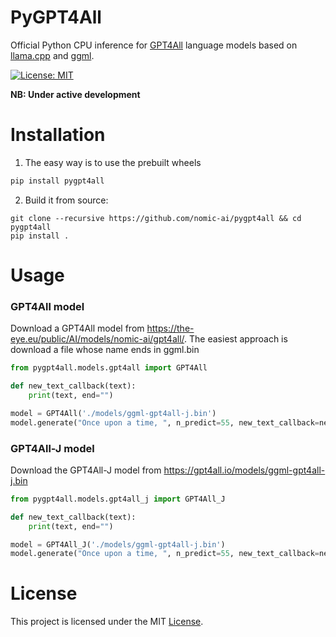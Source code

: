 # PyGPT4All
Official Python CPU inference for [GPT4All](https://github.com/nomic-ai/gpt4all) language models based on [llama.cpp](https://github.com/ggerganov/llama.cpp) and [ggml](https://github.com/ggerganov/ggml).

[![License: MIT](https://img.shields.io/badge/license-MIT-blue.svg)](https://opensource.org/licenses/MIT)

**NB: Under active development**

# Installation
1. The easy way is to use the prebuilt wheels
```bash
pip install pygpt4all
```

2. Build it from source:

```shell
git clone --recursive https://github.com/nomic-ai/pygpt4all && cd pygpt4all
pip install .
```

# Usage

### GPT4All model

Download a GPT4All model from https://the-eye.eu/public/AI/models/nomic-ai/gpt4all/. The easiest approach is download a file whose name ends in ggml.bin

```python
from pygpt4all.models.gpt4all import GPT4All

def new_text_callback(text):
    print(text, end="")

model = GPT4All('./models/ggml-gpt4all-j.bin')
model.generate("Once upon a time, ", n_predict=55, new_text_callback=new_text_callback)
```

### GPT4All-J model

Download the GPT4All-J model from https://gpt4all.io/models/ggml-gpt4all-j.bin

```python
from pygpt4all.models.gpt4all_j import GPT4All_J

def new_text_callback(text):
    print(text, end="")

model = GPT4All_J('./models/ggml-gpt4all-j.bin')
model.generate("Once upon a time, ", n_predict=55, new_text_callback=new_text_callback)
```

[//]: # (* You can always refer to the [short documentation]&#40;https://nomic-ai.github.io/pyllamacpp/&#41; for more details.)


# License



This project is licensed under the MIT  [License](./LICENSE).

